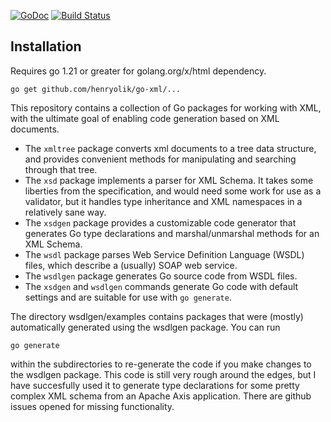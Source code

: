 [![GoDoc](https://godoc.org/github.com/henryolik/go-xml?status.svg)](https://godoc.org/github.com/henryolik/go-xml) [![Build Status](https://travis-ci.org/droyo/go-xml.svg?branch=master)](https://travis-ci.org/droyo/go-xml)

## Installation

Requires go 1.21 or greater for golang.org/x/html dependency.

```
go get github.com/henryolik/go-xml/...
```

This repository contains a collection of Go packages for working
with XML, with the ultimate goal of enabling code generation based
on XML documents.

- The `xmltree` package converts xml documents to a tree data
  structure, and provides convenient methods for manipulating and
  searching through that tree.
- The `xsd` package implements a parser for XML Schema. It takes
  some liberties from the specification, and would need some work for
  use as a validator, but it handles type inheritance and XML namespaces
  in a relatively sane way.
- The `xsdgen` package provides a customizable code generator that
  generates Go type declarations and marshal/unmarshal methods for
  an XML Schema.
- The `wsdl` package parses Web Service Definition Language (WSDL)
  files, which describe a (usually) SOAP web service.
- The `wsdlgen` package generates Go source code from WSDL files.
- The `xsdgen` and `wsdlgen` commands generate Go code with default
  settings and are suitable for use with `go generate`.

The directory wsdlgen/examples contains packages that were (mostly)
automatically generated using the wsdlgen package. You can run

	go generate

within the subdirectories to re-generate the code if you make changes
to the wsdlgen package.
This code is still very rough around the edges, but I have succesfully
used it to generate type declarations for some pretty complex XML
schema from an Apache Axis application. There are github issues
opened for missing functionality.
